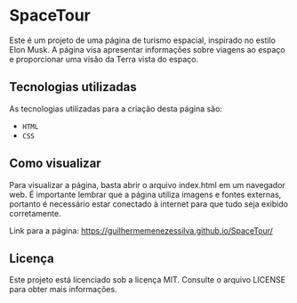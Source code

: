 # SpaceTour

Este é um projeto de uma página de turismo espacial, inspirado no estilo Elon Musk. A página visa apresentar informações sobre viagens ao espaço e proporcionar uma visão da Terra vista do espaço.

## Tecnologias utilizadas

As tecnologias utilizadas para a criação desta página são:

- `HTML`
- `CSS`

## Como visualizar

Para visualizar a página, basta abrir o arquivo index.html em um navegador web. É importante lembrar que a página utiliza imagens e fontes externas, portanto é necessário estar conectado à internet para que tudo seja exibido corretamente.

Link para a página: https://guilhermemenezessilva.github.io/SpaceTour/

## Licença
Este projeto está licenciado sob a licença MIT. Consulte o arquivo LICENSE para obter mais informações.
